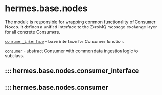 # hermes.base.nodes
The module is responsible for wrapping common functionality of Consumer Nodes.
It defines a unified interface to the ZeroMQ message exchange layer for all concrete Consumers.

[`consumer_interface`](#hermes.base.nodes.consumer_interface) - base interface for Consumer function.

[`consumer`](#hermes.base.nodes.consumer) - abstract Consumer with common data ingestion logic to subclass.

## ::: hermes.base.nodes.consumer_interface

## ::: hermes.base.nodes.consumer
